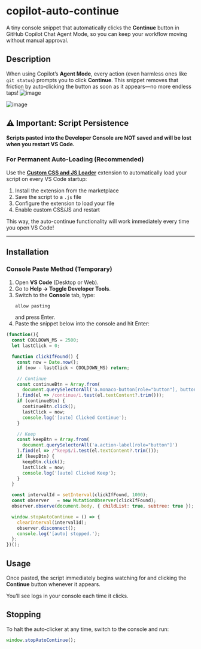 # copilot-auto-continue

A tiny console snippet that automatically clicks the **Continue** button in GitHub Copilot Chat Agent Mode, so you can keep your workflow moving without manual approval.

## Description

When using Copilot’s **Agent Mode**, every action (even harmless ones like `git status`) prompts you to click **Continue**. This snippet removes that friction by auto‑clicking the button as soon as it appears—no more endless taps!
![image](https://github.com/user-attachments/assets/b66a5766-bd1c-4e44-a33c-6006904209e9)

![image](https://github.com/user-attachments/assets/446068c0-9b28-46f1-bece-2d55ee86854e)


## ⚠️ Important: Script Persistence

**Scripts pasted into the Developer Console are NOT saved and will be lost when you restart VS Code.**

### For Permanent Auto-Loading (Recommended)

Use the [**Custom CSS and JS Loader**](https://marketplace.visualstudio.com/items?itemName=be5invis.vscode-custom-css) extension to automatically load your script on every VS Code startup:

1. Install the extension from the marketplace
2. Save the script to a `.js` file
3. Configure the extension to load your file
4. Enable custom CSS/JS and restart

This way, the auto-continue functionality will work immediately every time you open VS Code!

---

## Installation

### Console Paste Method (Temporary)

1. Open **VS Code** (Desktop or Web).  
2. Go to **Help → Toggle Developer Tools**.  
3. Switch to the **Console** tab, type:
   ```js
   allow pasting
   ```
   and press Enter.  
4. Paste the snippet below into the console and hit Enter:

```js
(function(){
  const COOLDOWN_MS = 2500;
  let lastClick = 0;

  function clickIfFound() {
    const now = Date.now();
    if (now - lastClick < COOLDOWN_MS) return;

    // Continue
    const continueBtn = Array.from(
      document.querySelectorAll('a.monaco-button[role="button"], button.monaco-button')
    ).find(el => /continue/i.test(el.textContent?.trim()));
    if (continueBtn) {
      continueBtn.click();
      lastClick = now;
      console.log('[auto] Clicked Continue');
    }

    // Keep
    const keepBtn = Array.from(
      document.querySelectorAll('a.action-label[role="button"]')
    ).find(el => /^keep$/i.test(el.textContent?.trim()));
    if (keepBtn) {
      keepBtn.click();
      lastClick = now;
      console.log('[auto] Clicked Keep');
    }
  }

  const intervalId = setInterval(clickIfFound, 1000);
  const observer   = new MutationObserver(clickIfFound);
  observer.observe(document.body, { childList: true, subtree: true });

  window.stopAutoContinue = () => {
    clearInterval(intervalId);
    observer.disconnect();
    console.log('[auto] stopped.');
  };
})();
```

## Usage

Once pasted, the script immediately begins watching for and clicking the **Continue** button whenever it appears.  

You’ll see logs in your console each time it clicks.

## Stopping

To halt the auto‑clicker at any time, switch to the console and run:

```js
window.stopAutoContinue();
```
